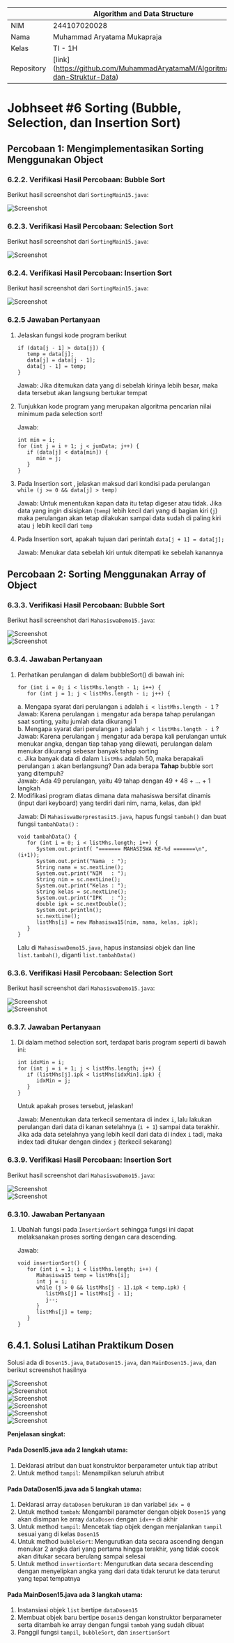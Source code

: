 |            | Algorithm and Data Structure                                              |
| ---------- | ------------------------------------------------------------------------- |
| NIM        | 244107020028                                                              |
| Nama       | Muhammad Aryatama Mukapraja                                               |
| Kelas      | TI - 1H                                                                   |
| Repository | [link] (https://github.com/MuhammadAryatamaM/Algoritma-dan-Struktur-Data) |

# Jobhseet #6 Sorting (Bubble, Selection, dan Insertion Sort)

## Percobaan 1: Mengimplementasikan Sorting Menggunakan Object

### 6.2.2. Verifikasi Hasil Percobaan: Bubble Sort

Berikut hasil screenshot dari `SortingMain15.java`:

![Screenshot](img/1a.png)

### 6.2.3. Verifikasi Hasil Percobaan: Selection Sort

Berikut hasil screenshot dari `SortingMain15.java`:

![Screenshot](img/1b.png)

### 6.2.4. Verifikasi Hasil Percobaan: Insertion Sort

Berikut hasil screenshot dari `SortingMain15.java`:

![Screenshot](img/1c.png)

### 6.2.5 Jawaban Pertanyaan

1. Jelaskan fungsi kode program berikut
   ```
   if (data[j - 1] > data[j]) {
      temp = data[j];
      data[j] = data[j - 1];
      data[j - 1] = temp;
   }
   ```
   Jawab: Jika ditemukan data yang di sebelah kirinya lebih besar, maka data tersebut akan langsung bertukar tempat
2. Tunjukkan kode program yang merupakan algoritma pencarian nilai minimum pada
   selection sort! <p>
   Jawab:

   ```
   int min = i;
   for (int j = i + 1; j < jumData; j++) {
      if (data[j] < data[min]) {
         min = j;
      }
   }
   ```

3. Pada Insertion sort , jelaskan maksud dari kondisi pada perulangan `while (j >= 0 && data[j] > temp)` <p>
   Jawab: Untuk menentukan kapan data itu tetap digeser atau tidak. Jika data yang ingin disisipkan (`temp`) lebih kecil dari yang di bagian kiri (`j`) maka perulangan akan tetap dilakukan sampai data sudah di paling kiri atau `j` lebih kecil dari `temp`
4. Pada Insertion sort, apakah tujuan dari perintah `data[j + 1] = data[j];`<p>
   Jawab: Menukar data sebelah kiri untuk ditempati ke sebelah kanannya

## Percobaan 2: Sorting Menggunakan Array of Object

### 6.3.3. Verifikasi Hasil Percobaan: Bubble Sort

Berikut hasil screenshot dari `MahasiswaDemo15.java`:

![Screenshot](img/2a.png) <br>
![Screenshot](img/2b.png)

### 6.3.4. Jawaban Pertanyaan

1. Perhatikan perulangan di dalam bubbleSort() di bawah ini:
   ```
   for (int i = 0; i < listMhs.length - 1; i++) {
      for (int j = 1; j < listMhs.length - i; j++) {
   ```
   a. Mengapa syarat dari perulangan `i` adalah `i < listMhs.length - 1` ? <br>
   Jawab: Karena perulangan `i` mengatur ada berapa tahap perulangan saat sorting, yaitu jumlah data dikurangi 1 <br>
   b. Mengapa syarat dari perulangan `j` adalah `j < listMhs.length - i` ? <br>
   Jawab: Karena perulangan `j` mengatur ada berapa kali perulangan untuk menukar angka, dengan tiap tahap yang dilewati, perulangan dalam menukar dikurangi sebesar banyak tahap sorting <br>
   c. Jika banyak data di dalam `listMhs` adalah 50, maka berapakali perulangan `i` akan berlangsung? Dan ada berapa **Tahap** bubble sort yang ditempuh? <br>
   Jawab: Ada 49 perulangan, yaitu 49 tahap dengan 49 + 48 + ... + 1 langkah <br>
2. Modifikasi program diatas dimana data mahasiswa bersifat dinamis (input dari keyboard) yang terdiri dari nim, nama, kelas, dan ipk! <p>
   Jawab: Di `MahasiswaBerprestasi15.java`, hapus fungsi `tambah()` dan buat fungsi `tambahData()` :
   ```
   void tambahData() {
      for (int i = 0; i < listMhs.length; i++) {
         System.out.printf( "======= MAHASISWA KE-%d =======\n", (i+1));
         System.out.print("Nama  : ");
         String nama = sc.nextLine();
         System.out.print("NIM   : ");
         String nim = sc.nextLine();
         System.out.print("Kelas : ");
         String kelas = sc.nextLine();
         System.out.print("IPK   : ");
         double ipk = sc.nextDouble();
         System.out.println();
         sc.nextLine();
         listMhs[i] = new Mahasiswa15(nim, nama, kelas, ipk);
      }
   }
   ```
   Lalu di `MahasiswaDemo15.java`, hapus instansiasi objek dan line `list.tambah()`, diganti `list.tambahData()`

### 6.3.6. Verifikasi Hasil Percobaan: Selection Sort

Berikut hasil screenshot dari `MahasiswaDemo15.java`:

![Screenshot](img/2c.png) <br>
![Screenshot](img/2d.png)

### 6.3.7. Jawaban Pertanyaan

1. Di dalam method selection sort, terdapat baris program seperti di bawah ini:
   ```
   int idxMin = i;
   for (int j = i + 1; j < listMhs.length; j++) {
      if (listMhs[j].ipk < listMhs[idxMin].ipk) {
         idxMin = j;
      }
   }
   ```
   Untuk apakah proses tersebut, jelaskan! <p>
   Jawab: Menentukan data terkecil sementara di index `i`, lalu lakukan perulangan dari data di kanan setelahnya (`i + 1`) sampai data terakhir. Jika ada data setelahnya yang lebih kecil dari data di index `i` tadi, maka index tadi ditukar dengan dindex `j` (terkecil sekarang)

### 6.3.9. Verifikasi Hasil Percobaan: Insertion Sort

Berikut hasil screenshot dari `MahasiswaDemo15.java`:

![Screenshot](img/2e.png) <br>
![Screenshot](img/2f.png)

### 6.3.10. Jawaban Pertanyaan

1. Ubahlah fungsi pada `InsertionSort` sehingga fungsi ini dapat melaksanakan proses sorting dengan cara descending.<p>
   Jawab:
   ```
   void insertionSort() {
      for (int i = 1; i < listMhs.length; i++) {
         Mahasiswa15 temp = listMhs[i];
         int j = i;
         while (j > 0 && listMhs[j - 1].ipk < temp.ipk) {
            listMhs[j] = listMhs[j - 1];
            j--;
         }
         listMhs[j] = temp;
      }
   }
   ```

## 6.4.1. Solusi Latihan Praktikum Dosen

Solusi ada di `Dosen15.java`, `DataDosen15.java`, dan `MainDosen15.java`, dan berikut screenshot hasilnya

![Screenshot](img/3a.png) <br>
![Screenshot](img/3b.png) <br>
![Screenshot](img/3c.png) <br>
![Screenshot](img/3d.png) <br>
![Screenshot](img/3e.png) <br>
![Screenshot](img/3f.png) <br>

**Penjelasan singkat:**

#### Pada Dosen15.java ada 2 langkah utama:

1. Deklarasi atribut dan buat konstruktor berparameter untuk tiap atribut
2. Untuk method `tampil`: Menampilkan seluruh atribut

#### Pada DataDosen15.java ada 5 langkah utama:

1. Deklarasi array `dataDosen` berukuran `10` dan variabel `idx = 0`
2. Untuk method `tambah`: Mengambil parameter dengan objek `Dosen15` yang akan disimpan ke array `dataDosen` dengan `idx++` di akhir
3. Untuk method `tampil`: Mencetak tiap objek dengan menjalankan `tampil` sesuai yang di kelas `Dosen15`
4. Untuk method `bubbleSort`: Mengurutkan data secara ascending dengan menukar 2 angka dari yang pertama hingga terakhir, yang tidak cocok akan ditukar secara berulang sampai selesai
5. Untuk method `insertionSort`: Mengurutkan data secara descending dengan menyelipkan angka yang dari data tidak terurut ke data terurut yang tepat tempatnya

#### Pada MainDosen15.java ada 3 langkah utama:

1. Instansiasi objek `list` bertipe `dataDosen15`
2. Membuat objek baru bertipe `Dosen15` dengan konstruktor berparameter serta ditambah ke array dengan fungsi `tambah` yang sudah dibuat
3. Panggil fungsi `tampil`, `bubbleSort`, dan `insertionSort`

